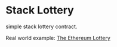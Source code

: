 # Stack Lottery
simple stack lottery contract.

Real world example:
[The Ethereum Lottery](http://lottery.powdercode.com/)
